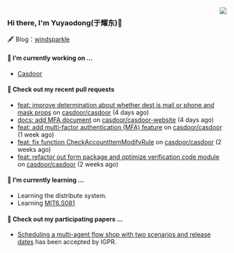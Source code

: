 <img align="right" src="https://github-readme-stats.vercel.app/api?username=leo220yuyaodog&show_icons=true&icon_color=805AD5&text_color=718096&bg_color=ffffff&hide_title=true" />

### Hi there, I'm Yuyaodong(于耀东)👋
🖋 Blog：[windsparkle](https://blog.windsparkle.top)
#### 🔭 I’m currently working on ...
- [Casdoor](https://github.com/casdoor)

#### 🔨 Check out my recent pull requests

- [feat: improve determination about whether dest is mail or phone and mask props](https://github.com/casdoor/casdoor/pull/1814) on [casdoor/casdoor](https://github.com/casdoor/casdoor) (4 days ago)
- [docs: add MFA document](https://github.com/casdoor/casdoor-website/pull/472) on [casdoor/casdoor-website](https://github.com/casdoor/casdoor-website) (4 days ago)
- [feat: add multi-factor authentication (MFA) feature](https://github.com/casdoor/casdoor/pull/1800) on [casdoor/casdoor](https://github.com/casdoor/casdoor) (1 week ago)
- [feat: fix function CheckAccountItemModifyRule](https://github.com/casdoor/casdoor/pull/1789) on [casdoor/casdoor](https://github.com/casdoor/casdoor) (2 weeks ago)
- [feat: refactor out form package and optimize verification code module](https://github.com/casdoor/casdoor/pull/1787) on [casdoor/casdoor](https://github.com/casdoor/casdoor) (2 weeks ago)

#### 🌱 I’m currently learning ...
- Learning the distribute system.
- Learning [MIT6.S081](https://pdos.csail.mit.edu/6.828/2021/schedule.html)

#### 📜 Check out my participating papers ...
- [Scheduling a multi-agent flow shop with two scenarios and release dates](https://www.tandfonline.com/doi/full/10.1080/00207543.2023.2188646) has been accepted by IGPR.

